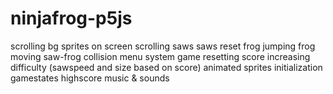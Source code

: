 # ninjafrog-p5js
scrolling bg
sprites on screen
scrolling saws
saws reset
frog jumping
frog moving
saw-frog collision
menu system
game resetting
score
increasing difficulty (sawspeed and size based on score)
animated sprites
initialization gamestates
highscore
music & sounds

